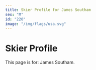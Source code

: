 ```yaml
---
title: Skier Profile for James Southam
sex: "M"
id: "220"
image: "/img/flags/usa.svg" 
---
```


# Skier Profile

This page is for: James Southam.
    